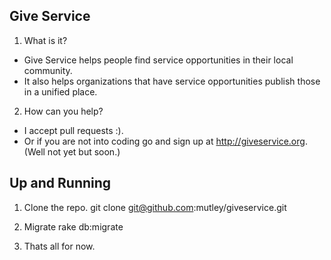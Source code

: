 ## Give Service

1. What is it?
  * Give Service helps people find service opportunities in their local community.
  * It also helps organizations that have service opportunities publish those in a unified place.

2. How can you help?
  * I accept pull requests :).
  * Or if you are not into coding go and sign up at http://giveservice.org. (Well not yet but soon.)

## Up and Running

1. Clone the repo.
        git clone git@github.com:mutley/giveservice.git

2. Migrate
        rake db:migrate

3. Thats all for now.
